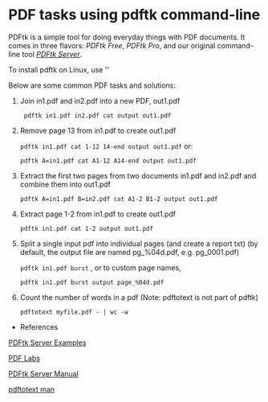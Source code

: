 # PDF tasks using pdftk command-line

PDFtk is a simple tool for doing everyday things with PDF documents. It comes in three flavors: *PDFtk Free*, *PDFtk Pro*, and our original command-line tool [*PDFtk Server*](https://www.pdflabs.com/tools/pdftk-server/).

To install pdftk on Linux, use ''

Below are some common PDF tasks and solutions:

1. Join in1.pdf and in2.pdf into a new PDF, out1.pdf

   ``` pdftk in1.pdf in2.pdf cat output out1.pdf```

2. Remove page 13 from in1.pdf to create out1.pdf

   ```pdftk in1.pdf cat 1-12 14-end output out1.pdf``` or:

   ```pdftk A=in1.pdf cat A1-12 A14-end output out1.pdf```

3. Extract the first two pages from two documents in1.pdf and in2.pdf and combine them into out1.pdf

   ```pdftk A=in1.pdf B=in2.pdf cat A1-2 B1-2 output out1.pdf```

4. Extract page 1-2 from in1.pdf to create out1.pdf

   ```pdftk in1.pdf cat 1-2 output out1.pdf```

5. Split a single input pdf into individual pages (and create a report txt) (by default, the output file are named pg_%04d.pdf, e.g. pg_0001.pdf)

   ```pdftk in1.pdf burst``` , or to custom page names,

   ```pdftk in1.pdf burst output page_%04d.pdf``` 

7. Count the number of words in a pdf (Note: pdftotext is not part of pdftk)

   ```pdftotext myfile.pdf - | wc -w```



- References

[PDFtk Server Examples](https://www.pdflabs.com/docs/pdftk-cli-examples/)

[PDF Labs](https://www.pdflabs.com/tools/pdftk-the-pdf-toolkit/)

[PDFtk Server Manual](https://www.pdflabs.com/docs/pdftk-man-page/)

[pdftotext man](https://linux.die.net/man/1/pdftotext)